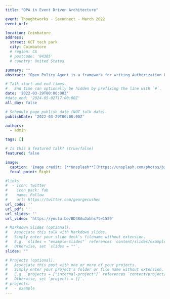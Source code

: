 ```yaml
---
title: "OPA in Event Driven Architecture"

event: Thoughtworks - Seconnect - March 2022
event_url: 

location: Coimbatore
address:
  street: KCT tech park
  city: Coimbatore
  # region: CA
  # postcode: '94305'
  # country: United States

summary: ""
abstract: "Open Policy Agent is a framework for writing Authorization Policy as code. In this talk, we discuss about how OPA can be leveraged for Authorizing events for delivery in Event driven architecture."

# Talk start and end times.
#   End time can optionally be hidden by prefixing the line with `#`.
date: '2022-03-29T00:00:00Z'
#date_end: '2024-05-02T17:00:00Z'
all_day: false

# Schedule page publish date (NOT talk date).
publishDate: '2022-03-29T00:00:00Z'

authors:
  - admin

tags: []

# Is this a featured talk? (true/false)
featured: false

image:
  caption: 'Image credit: [**Unsplash**](https://unsplash.com/photos/bzdhc5b3Bxs)'
  focal_point: Right

#links:
#  - icon: twitter
#    icon_pack: fab
#    name: Follow
#    url: https://twitter.com/georgecushen
url_code: ''
url_pdf: ''
url_slides: ''
url_video: 'https://youtu.be/BD48AuJabhs?t=1559'

# Markdown Slides (optional).
#   Associate this talk with Markdown slides.
#   Simply enter your slide deck's filename without extension.
#   E.g. `slides = "example-slides"` references `content/slides/example-slides.md`.
#   Otherwise, set `slides = ""`.
slides: ""

# Projects (optional).
#   Associate this post with one or more of your projects.
#   Simply enter your project's folder or file name without extension.
#   E.g. `projects = ["internal-project"]` references `content/project/deep-learning/index.md`.
#   Otherwise, set `projects = []`.
# projects:
#   - example
---
```


<!-- {{% callout note %}}
Click on the **Slides** button above to view the built-in slides feature.
{{% /callout %}}

Slides can be added in a few ways:

- **Create** slides using Hugo Blox Builder's [_Slides_](https://docs.hugoblox.com/reference/content-types/) feature and link using `slides` parameter in the front matter of the talk file
- **Upload** an existing slide deck to `static/` and link using `url_slides` parameter in the front matter of the talk file
- **Embed** your slides (e.g. Google Slides) or presentation video on this page using [shortcodes](https://docs.hugoblox.com/reference/markdown/).

Further event details, including [page elements](https://docs.hugoblox.com/reference/markdown/) such as image galleries, can be added to the body of this page. -->
